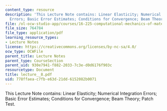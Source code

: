 ```yaml
---
content_type: resource
description: 'This Lecture Note contains: Linear Elasticity; Numerical Integration
  Errors; Basic Error Estimates; Conditions for Convergence; Beam Theory; Patch Test.'
file: /ol-ocw-studio-app/courses/16-225-computational-mechanics-of-materials-fall-2003/778ffaeac7fbe63d21dd6152082b0071_lecture__8.pdf
file_size: 764784
file_type: application/pdf
learning_resource_types:
- Lecture Notes
license: https://creativecommons.org/licenses/by-nc-sa/4.0/
ocw_type: OCWFile
parent_title: Lecture Notes
parent_type: CourseSection
parent_uid: 930e7941-f882-2033-7c3e-d0d6176f903c
resourcetype: Document
title: lecture__8.pdf
uid: 778ffaea-c7fb-e63d-21dd-6152082b0071
---
```

This Lecture Note contains: Linear Elasticity; Numerical Integration Errors; Basic Error Estimates; Conditions for Convergence; Beam Theory; Patch Test.
